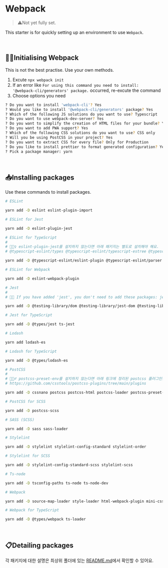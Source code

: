 # Webpack

> ⚠️Not yet fully set.

This starter is for quickly setting up an environment to use `Webpack`.

<br>

## 👼🏻Initialising Webpack

This is not the best practise. Use your own methods.

1. Excute `npx webpack init`
1. If an error like `For using this command you need to install: '@webpack-cli/generators' package.` occurred, re-excute the command
1. Choose options you need

```bash
? Do you want to install 'webpack-cli'? Yes
? Would you like to install '@webpack-cli/generators' package? Yes
? Which of the following JS solutions do you want to use? Typescript
? Do you want to use webpack-dev-server? Yes
? Do you want to simplify the creation of HTML files for your bundle? Yes
? Do you want to add PWA support? Yes
? Which of the following CSS solutions do you want to use? CSS only
? Will you be using PostCSS in your project? Yes
? Do you want to extract CSS for every file? Only for Production
? Do you like to install prettier to format generated configuration? Yes
? Pick a package manager: yarn
```

<br>

## 📥Installing packages

Use these commands to install packages.

```bash
# ESLint

yarn add -D eslint eslint-plugin-import

# ESLint for Jest

yarn add -D eslint-plugin-jest

# ESLint for TypeScript
#
# 💁🏻‍♀️ eslint-plugin-jest를 설치하지 않는다면 아래 패키지는 별도로 설치해야 해요.
# @typescript-eslint/types @typescript-eslint/typescript-estree @typescript-eslint/utils

yarn add -D @typescript-eslint/eslint-plugin @typescript-eslint/parser eslint-import-resolver-typescript

# ESLint for Webpack

yarn add -D eslint-webpack-plugin

# Jest
#
# 💁🏻 If you have added 'jest', you don't need to add these packages: jest-resolve and jest-resolve-dependencies.

yarn add -D @testing-library/dom @testing-library/jest-dom @testing-library/user-event jest jest-environment-jsdom jsdom

# Jest for TypeScript

yarn add -D @types/jest ts-jest

# Lodash

yarn add lodash-es

# Lodash for TypeScript

yarn add -D @types/lodash-es

# PostCSS
#
# 💁🏻‍♂️ postcss-preset-env를 설치하지 않는다면 아래 링크에 정리된 postcss 플러그인은 별도로 설치해야 해요.
# https://github.com/csstools/postcss-plugins/tree/main/plugins

yarn add -D cssnano postcss postcss-html postcss-loader postcss-preset-env postcss-syntax postcss-url

# PostCSS for SCSS

yarn add -D postcss-scss

# SASS (SCSS)

yarn add -D sass sass-loader

# Stylelint

yarn add -D stylelint stylelint-config-standard stylelint-order

# Stylelint for SCSS

yarn add -D stylelint-config-standard-scss stylelint-scss

# Ts-node

yarn add -D tsconfig-paths ts-node ts-node-dev

# Webpack

yarn add -D source-map-loader style-loader html-webpack-plugin mini-css-extract-plugin

# Webpack for TypeScript

yarn add -D @types/webpack ts-loader
```

<br>

## 📋Detailing packages

각 패키지에 대한 설명은 최상위 폴더에 있는 [README.md](https://github.com/biniruu/starter-pack#detailing-packages)에서 확인할 수 있어요.
